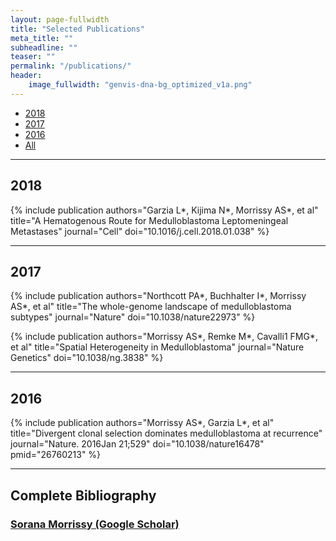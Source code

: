 ```yaml
---
layout: page-fullwidth
title: "Selected Publications"
meta_title: ""
subheadline: ""
teaser: ""
permalink: "/publications/"
header:
    image_fullwidth: "genvis-dna-bg_optimized_v1a.png"
---
```


<div data-magellan-expedition="fixed">
  <ul class="sub-nav">
    <li data-magellan-arrival="2018"><a href="#2018">2018</a></li>
    <li data-magellan-arrival="2017"><a href="#2017">2017</a></li>
    <li data-magellan-arrival="2016"><a href="#2016">2016</a></li>
    <li data-magellan-arrival="All"><a href="#All">All</a></li>
  </ul>
</div>

<hr>

<h2 data-magellan-destination="2018">2018</h2>
<a name="2018"></a>

{% include publication authors="Garzia L*, Kijima N*, Morrissy AS*, et al" title="A Hematogenous Route for Medulloblastoma Leptomeningeal Metastases" journal="Cell" doi="10.1016/j.cell.2018.01.038" %}

<hr>

<h2 data-magellan-destination="2017">2017</h2>
<a name="2017"></a>

{% include publication authors="Northcott PA*, Buchhalter I*, Morrissy AS*, et al" title="The whole-genome landscape of medulloblastoma subtypes" journal="Nature" doi="10.1038/nature22973" %}

{% include publication authors="Morrissy AS*, Remke M*, Cavalli1 FMG*, et al" title="Spatial Heterogeneity in Medulloblastoma" journal="Nature Genetics" doi="10.1038/ng.3838" %}

<hr>

<h2 data-magellan-destination="2016">2016</h2>
<a name="2016"></a>

{% include publication authors="Morrissy AS*, Garzia L*, et al" title="Divergent clonal selection dominates medulloblastoma at recurrence" journal="Nature. 2016Jan 21;529" doi="10.1038/nature16478" pmid="26760213" %}

<hr>

<h2 data-magellan-destination="All">Complete Bibliography</h2>
<a name="All"></a>

<h3><a href="https://www.google.com/url?sa=t&rct=j&q=&esrc=s&source=web&cd=&cad=rja&uact=8&ved=2ahUKEwiinMef_7vtAhUqJTQIHWrAAxYQFjAAegQIBBAC&url=http%3A%2F%2Fscholar.google.co.uk%2Fcitations%3Fuser%3DLtbLtMgAAAAJ%26hl%3Den&usg=AOvVaw35AL-mmG2qpzGG9kj50b7M">Sorana Morrissy (Google Scholar)</a></h3>
